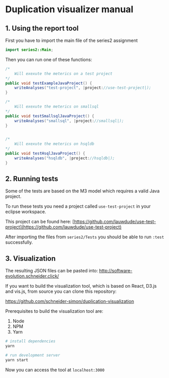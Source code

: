 # Duplication visualizer manual

## 1. Using the report tool

First you have to import the main file of the series2 assignment 

```java
import series2::Main;
```

Then you can run one of these functions: 

```java
/*
	Will exexute the meterics on a test project 
*/
public void testExampleJavaProject() {
	writeAnalyses("test-project", |project://use-test-project|);
}

/*
	Will exexute the meterics on smallsql
*/
public void testSmallsqlJavaProject() {
	writeAnalyses("smallsql", |project://smallsql|);
}


/*
	Will exexute the meterics on hsqldb
*/
public void testHsqlJavaProject() {
	writeAnalyses("hsqldb", |project://hsqldb|);
}
```

## 2. Running tests

Some of the tests are based on the M3 model which requires a valid Java project. 

To run these tests you need a project called `use-test-project` in your eclipse workspace.

This project can be found here: [https://github.com/lauwdude/use-test-project](https://github.com/lauwdude/use-test-project)

After importing the files from `series2/Tests` you should be able to run `:test` successfully.



## 3. Visualization

The resulting JSON files can be pasted into: http://software-evolution.schneider.click/

If you want to build the visualization tool, which is based on React, D3.js and vis.js, from source you can clone this repository: 

https://github.com/schneider-simon/duplication-visualization

Prerequisites to build the visualization tool are:

1. Node
2. NPM
3. Yarn

```bash
# install dependencies
yarn

# run development server
yarn start
```

Now you can access the tool at `localhost:3000`

